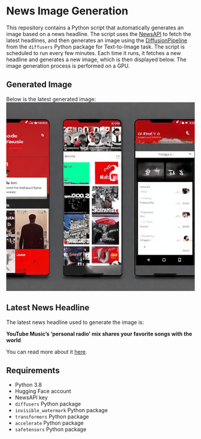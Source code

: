 # News Image Generation
This repository contains a Python script that automatically generates an image based on a news headline. The script uses the [NewsAPI](https://newsapi.org/) to fetch the latest headlines, and then generates an image using the [DiffusionPipeline](https://github.com/huggingface/diffusers) from the `diffusers` Python package for Text-to-Image task.
The script is scheduled to run every few minutes. Each time it runs, it fetches a new headline and generates a new image, which is then displayed below. The image generation process is performed on a GPU.

## Generated Image
Below is the latest generated image:
![Generated Image](image.png)

## Latest News Headline
The latest news headline used to generate the image is:

**YouTube Music’s ‘personal radio’ mix shares your favorite songs with the world**

You can read more about it [here](https://news.google.com/rss/articles/CBMiogFBVV95cUxPX25xenVTaE1mUVFGSG1WcV9HZVhFT2hUdFNRNlNQUEFyUUJkbWI1clZmWDRyaWRlbEhHU3Y3T2hVUHZOQzM4c0JPTWdSUHkwQ1hmMjFxMmF6b3BHandVSzRVNUFkYVp6cXJYaW1oYnJ1RzZpeC1SV08wWF9JTmxNRFNlUklqbExUaDJKSGJTUGY1Ulo0Z3ZPWk5ENHlXMTNiSlE?oc=5).

## Requirements
- Python 3.8
- Hugging Face account
- NewsAPI key
- `diffusers` Python package
- `invisible_watermark` Python package
- `transformers` Python package
- `accelerate` Python package
- `safetensors` Python package
